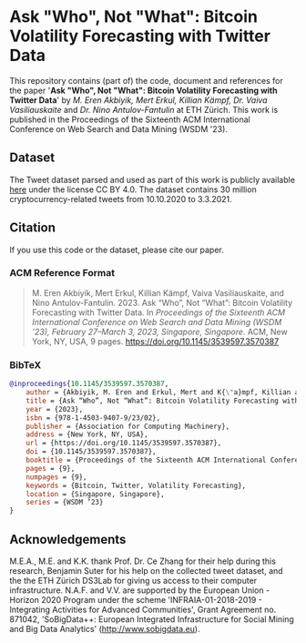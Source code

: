 # Ask "Who", Not "What": Bitcoin Volatility Forecasting with Twitter Data

This repository contains (part of) the code, document and references for the paper '**Ask "Who", Not "What": Bitcoin Volatility Forecasting with Twitter Data**' by *M. Eren Akbiyik, Mert Erkul, Killian Kämpf, Dr. Vaiva Vasiliauskaite* and *Dr. Nino Antulov-Fantulin* at ETH Zürich. This work is published in the Proceedings of the Sixteenth ACM International Conference on Web Search and Data Mining (WSDM '23).

## Dataset

The Tweet dataset parsed and used as part of this work is publicly available [here](https://sobigdata.d4science.org/catalogue-sobigdata?path=/dataset/crypto_related_tweets_from_10_10_2020_to_3_3_2021) under the license CC BY 4.0. The dataset contains 30 million cryptocurrency-related tweets from 10.10.2020 to 3.3.2021.

## Citation

If you use this code or the dataset, please cite our paper.

### ACM Reference Format

> M. Eren Akbiyik, Mert Erkul, Killian Kämpf, Vaiva Vasiliauskaite, and Nino Antulov-Fantulin. 2023. Ask “Who”, Not “What”: Bitcoin Volatility Forecasting with Twitter Data. In *Proceedings of the Sixteenth ACM International Conference on Web Search and Data Mining (WSDM ’23), February 27–March 3, 2023, Singapore, Singapore*. ACM, New York, NY, USA, 9 pages. <https://doi.org/10.1145/3539597.3570387>

### BibTeX

```bibtex
@inproceedings{10.1145/3539597.3570387,
    author = {Akbiyik, M. Eren and Erkul, Mert and K{\"a}mpf, Killian and Vasiliauskaite, Vaiva and Antulov-Fantulin, Nino},
    title = {Ask “Who”, Not “What”: Bitcoin Volatility Forecasting with Twitter Data},
    year = {2023},
    isbn = {978-1-4503-9407-9/23/02},
    publisher = {Association for Computing Machinery},
    address = {New York, NY, USA},
    url = {https://doi.org/10.1145/3539597.3570387},
    doi = {10.1145/3539597.3570387},
    booktitle = {Proceedings of the Sixteenth ACM International Conference on Web Search and Data Mining},
    pages = {9},
    numpages = {9},
    keywords = {Bitcoin, Twitter, Volatility Forecasting},
    location = {Singapore, Singapore},
    series = {WSDM ’23}
}
```

## Acknowledgements

M.E.A., M.E. and K.K. thank Prof. Dr. Ce Zhang for their help during this research, Benjamin Suter for his help on the collected tweet dataset, and the the ETH Zürich DS3Lab for giving us access to their computer infrastructure. N.A.F. and V.V. are supported by the European Union - Horizon 2020 Program under the scheme 'INFRAIA-01-2018-2019 - Integrating Activities for Advanced Communities', Grant Agreement no. 871042, 'SoBigData++: European Integrated Infrastructure for Social Mining and Big Data Analytics' (<http://www.sobigdata.eu>).
